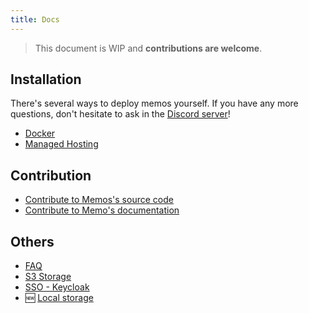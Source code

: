 ```yaml
---
title: Docs
---
```


> This document is WIP and **contributions are welcome**.

## Installation

There's several ways to deploy memos yourself.
If you have any more questions, don't hesitate to ask in the [Discord server](https://discord.gg/tfPJa4UmAv)!

- [Docker](/docs/install/docker)
- [Managed Hosting](/docs/install/managed)

## Contribution

- [Contribute to Memos's source code](/docs/contribution/development/)
- [Contribute to Memo's documentation](/docs/contribution/documentation/)

## Others

- [FAQ](/docs/FAQ)
- [S3 Storage](/docs/storage)
- [SSO - Keycloak](/docs/keycloak)
- 🆕 [Local storage](/docs/local-storage)
